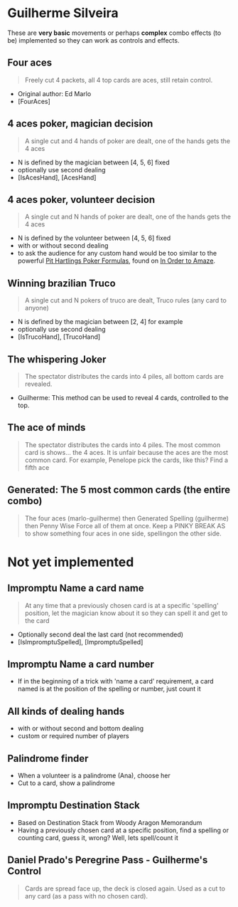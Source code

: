 # Guilherme Silveira

These are **very basic** movements or perhaps **complex** combo effects (to be) implemented
so they can work as controls and effects.

## Four aces
> Freely cut 4 packets, all 4 top cards are aces, still retain control.
- Original author: Ed Marlo
- [FourAces]

## 4 aces poker, magician decision
> A single cut and 4 hands of poker are dealt, one of the hands gets the 4 aces
- N is defined by the magician between [4, 5, 6] fixed
- optionally use second dealing
- [IsAcesHand], [AcesHand]

## 4 aces poker, volunteer decision
> A single cut and N hands of poker are dealt, one of the hands gets the 4 aces
- N is defined by the volunteer between [4, 5, 6] fixed
- with or without second dealing
- to ask the audience for any custom hand would be too similar to the powerful
  [Pit Hartlings Poker Formulas](https://www.youtube.com/watch?v=v1PuKN-w4-s),
  found on [In Order to Amaze](http://www.inordertoamaze.com/).

## Winning brazilian Truco
> A single cut and N pokers of truco are dealt, Truco rules (any card to anyone)
- N is defined by the magician between [2, 4] for example
- optionally use second dealing
- [IsTrucoHand], [TrucoHand]

## The whispering Joker
> The spectator distributes the cards into 4 piles, all bottom cards are revealed.
- Guilherme: This method can be used to reveal 4 cards, controlled to the top.

## The ace of minds
> The spectator distributes the cards into 4 piles. The most common card is shows... the 4 aces.
> It is unfair because the aces are the most common card. For example, Penelope pick the cards, like this?
> Find a fifth ace

## Generated: The 5 most common cards (the entire combo)
> The four aces (marlo-guilherme) then Generated Spelling (guilherme) then 
> Penny Wise Force all of them at once. Keep a PINKY BREAK AS to show something
> four aces in one side, spellingon the other side. 

# Not yet implemented

## Impromptu Name a card name
> At any time that a previously chosen card is at a specific 'spelling' position, let
> the magician know about it so they can spell it and get to the card
- Optionally second deal the last card (not recommended)
- [IsImpromptuSpelled], [ImpromptuSpelled]

## Impromptu Name a card number
- If in the beginning of a trick with 'name a card' requirement, a card named is at the position
  of the spelling or number, just count it
  
## All kinds of dealing hands
- with or without second and bottom dealing
- custom or required number of players

## Palindrome finder
- When a volunteer is a palindrome (Ana), choose her
- Cut to a card, show a palindrome

## Impromptu Destination Stack
- Based on Destination Stack from Woody Aragon Memorandum
- Having a previously chosen card at a specific position, find a spelling or counting card, guess it, wrong? Well, lets spell/count it

## Daniel Prado's Peregrine Pass - Guilherme's Control
> Cards are spread face up, the deck is closed again.
> Used as a cut to any card (as a pass with no chosen card).
